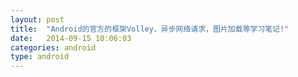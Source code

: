 ```yaml
---
layout: post
title:  "Android的官方的框架Volley，异步网络请求，图片加载等学习笔记!"
date:   2014-09-15 10:06:03
categories: android
type: android
---
```


